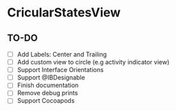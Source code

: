 # CricularStatesView

## TO-DO
- [ ] Add Labels: Center and Trailing
- [ ] Add custom view to circle (e.g activity indicator view)
- [ ] Support Interface Orientations
- [ ] Support @IBDesignable
- [ ] Finish documentation
- [ ] Remove debug prints
- [ ] Support Cocoapods
